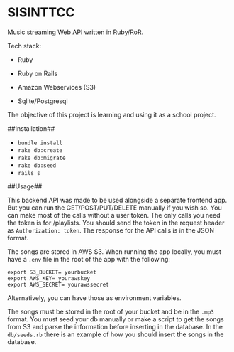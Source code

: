 # SISINTTCC #

Music streaming Web API written in Ruby/RoR.

Tech stack:

* Ruby

* Ruby on Rails

* Amazon Webservices (S3)

* Sqlite/Postgresql


The objective of this project is learning and using it as a school project.

##Installation##
* `bundle install`
* `rake db:create`
* `rake db:migrate`
* `rake db:seed`
* `rails s`

##Usage##

This backend API was made to be used alongside a separate frontend app. But you can run the GET/POST/PUT/DELETE manually if you wish so. You can make most of the calls without a user token. The only calls you need the token is for /playlists. You should send the token in the request header as `Authorization: token`. The response for the API calls is in the JSON format.

The songs are stored in AWS S3. When running the app locally, you must have a `.env` file in the root of the app with the following:

```
export S3_BUCKET= yourbucket
export AWS_KEY= yourawskey
export AWS_SECRET= yourawssecret
```
Alternatively, you can have those as environment variables.

The songs must be stored in the root of your bucket and be in the `.mp3` format. You must seed your db manually or make a script to get the songs from S3 and parse the information before inserting in the database. In the `db/seeds.rb` there is an example of how you should insert the songs in the database.
